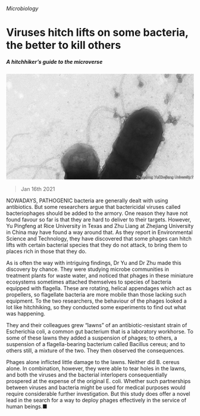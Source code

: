 ###### Microbiology

# Viruses hitch lifts on some bacteria, the better to kill others 

##### A hitchhiker’s guide to the microverse 

![image](images/20210116_STP003_0.jpg) 

> Jan 16th 2021 


NOWADAYS, PATHOGENIC bacteria are generally dealt with using antibiotics. But some researchers argue that bactericidal viruses called bacteriophages should be added to the armory. One reason they have not found favour so far is that they are hard to deliver to their targets. However, Yu Pingfeng at Rice University in Texas and Zhu Liang at Zhejiang University in China may have found a way around that. As they report in Environmental Science and Technology, they have discovered that some phages can hitch lifts with certain bacterial species that they do not attack, to bring them to places rich in those that they do.


As is often the way with intriguing findings, Dr Yu and Dr Zhu made this discovery by chance. They were studying microbe communities in treatment plants for waste water, and noticed that phages in these miniature ecosystems sometimes attached themselves to species of bacteria equipped with flagella. These are rotating, helical appendages which act as propellers, so flagellate bacteria are more mobile than those lacking such equipment. To the two researchers, the behaviour of the phages looked a lot like hitchhiking, so they conducted some experiments to find out what was happening.



They and their colleagues grew “lawns” of an antibiotic-resistant strain of Escherichia coli, a common gut bacterium that is a laboratory workhorse. To some of these lawns they added a suspension of phages; to others, a suspension of a flagella-bearing bacterium called Bacillus cereus; and to others still, a mixture of the two. They then observed the consequences.


Phages alone inflicted little damage to the lawns. Neither did B. cereus alone. In combination, however, they were able to tear holes in the lawns, and both the viruses and the bacterial interlopers consequentially prospered at the expense of the original E. coli. Whether such partnerships between viruses and bacteria might be used for medical purposes would require considerable further investigation. But this study does offer a novel lead in the search for a way to deploy phages effectively in the service of human beings.■

